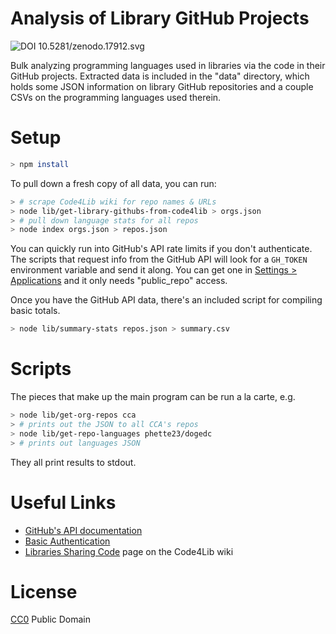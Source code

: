# Analysis of Library GitHub Projects

![DOI 10.5281/zenodo.17912.svg](https://zenodo.org/badge/doi/10.5281/zenodo.17912.svg)

Bulk analyzing programming languages used in libraries via the code in their GitHub projects. Extracted data is included in the "data" directory, which holds some JSON information on library GitHub repositories and a couple CSVs on the programming languages used therein.

# Setup

```sh
> npm install
```

To pull down a fresh copy of all data, you can run:

```sh
> # scrape Code4Lib wiki for repo names & URLs
> node lib/get-library-githubs-from-code4lib > orgs.json
> # pull down language stats for all repos
> node index orgs.json > repos.json
```

You can quickly run into GitHub's API rate limits if you don't authenticate. The scripts that request info from the GitHub API will look for a `GH_TOKEN` environment variable and send it along. You can get one in [Settings > Applications](https://github.com/settings/applications) and it only needs "public_repo" access.

Once you have the GitHub API data, there's an included script for compiling basic totals.

```sh
> node lib/summary-stats repos.json > summary.csv
```

# Scripts

The pieces that make up the main program can be run a la carte, e.g.

```sh
> node lib/get-org-repos cca
> # prints out the JSON to all CCA's repos
> node lib/get-repo-languages phette23/dogedc
> # prints out languages JSON
```

They all print results to stdout.

# Useful Links

- [GitHub's API documentation](https://developer.github.com/)
- [Basic Authentication](https://developer.github.com/v3/auth/#basic-authentication)
- [Libraries Sharing Code](http://wiki.code4lib.org/List_of_Library_Github_Accounts) page on the Code4Lib wiki

# License

[CC0](https://creativecommons.org/publicdomain/zero/1.0/) Public Domain
